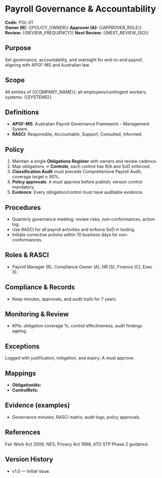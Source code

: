 # Payroll Governance & Accountability

**Code:** POL-01  
**Owner (R):** {{POLICY_OWNER}} **Approver (A):** {{APPROVER_ROLE}}  
**Review:** {{REVIEW_FREQUENCY}} **Next Review:** {{NEXT_REVIEW_ISO}}

## Purpose
Set governance, accountability, and oversight for end-to-end payroll, aligning with APGF-MS and Australian law.

## Scope
All entities of {{COMPANY_NAME}}; all employees/contingent workers; systems: {{SYSTEMS}}.

## Definitions
- **APGF-MS**: Australian Payroll Governance Framework – Management System.
- **RASCI**: Responsible, Accountable, Support, Consulted, Informed.

## Policy
1. Maintain a single **Obligations Register** with owners and review cadence.  
2. Map obligations → **Controls**; each control has R/A and SoD enforced.  
3. **Classification Audit** must precede Comprehensive Payroll Audit; coverage target ≥ 90%.  
4. **Policy approvals**: A must approve before publish; version control mandatory.  
5. **Evidence**: Every obligation/control must have auditable evidence.

## Procedures
- Quarterly governance meeting; review risks, non-conformances, action log.
- Use RASCI for all payroll activities and enforce SoD in tooling.
- Initiate corrective actions within 10 business days for non-conformances.

## Roles & RASCI
- Payroll Manager (R), Compliance Owner (A), HR (S), Finance (C), Exec (I).

## Compliance & Records
- Keep minutes, approvals, and audit trails for 7 years.

## Monitoring & Review
- KPIs: obligation coverage %, control effectiveness, audit findings ageing.

## Exceptions
Logged with justification, mitigation, and expiry; A must approve.

## Mappings
- **ObligationIds:**  
- **ControlRefs:**  

## Evidence (examples)
- Governance minutes; RASCI matrix; audit logs; policy approvals.

## References
Fair Work Act 2009; NES; Privacy Act 1988; ATO STP Phase 2 guidance.

## Version History
- v1.0 — Initial issue.
